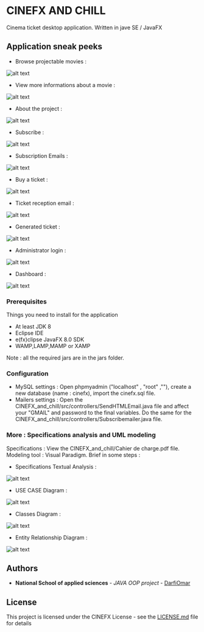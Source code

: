 # CINEFX AND CHILL

Cinema ticket desktop application. Written in jave SE / JavaFX


## Application sneak peeks

- Browse projectable movies :

![alt text](https://github.com/darfiomar/CINEFX_and_chill/blob/master/app-screenshots/movies.JPG)

- View more informations about a movie :

![alt text](https://github.com/darfiomar/CINEFX_and_chill/blob/master/app-screenshots/moreinfo.JPG)

- About the project :

![alt text](https://github.com/darfiomar/CINEFX_and_chill/blob/master/app-screenshots/about.JPG)

- Subscribe :

![alt text](https://github.com/darfiomar/CINEFX_and_chill/blob/master/app-screenshots/subscribe.JPG)

- Subscription Emails :

![alt text](https://github.com/darfiomar/CINEFX_and_chill/blob/master/app-screenshots/subsription-emails.JPG)

- Buy a ticket :

![alt text](https://github.com/darfiomar/CINEFX_and_chill/blob/master/app-screenshots/buyticket.JPG)

- Ticket reception email :

![alt text](https://github.com/darfiomar/CINEFX_and_chill/blob/master/app-screenshots/ticket-email.JPG)

- Generated ticket :

![alt text](https://github.com/darfiomar/CINEFX_and_chill/blob/master/app-screenshots/ticket.JPG)

- Administrator login :

![alt text](https://github.com/darfiomar/CINEFX_and_chill/blob/master/app-screenshots/adminlogin.JPG)

- Dashboard :

![alt text](https://github.com/darfiomar/CINEFX_and_chill/blob/master/app-screenshots/admindashboard.JPG)

### Prerequisites

Things you need to install for the application 

- At least JDK 8
- Eclipse IDE
- e(fx)clipse JavaFX 8.0 SDK
- WAMP,LAMP,MAMP or XAMP

 Note : all the required jars are in the jars folder.

### Configuration

 - MySQL settings :
 Open phpmyadmin ("localhost" , "root" ,""), create a new database (name : cinefx), import the cinefx.sql file.
 - Mailers settings :
 Open the CINEFX_and_chill/src/controllers/SendHTMLEmail.java file and affect your "GMAIL" and password to the final variables.
 Do the same for the CINEFX_and_chill/src/controllers/Subscribemailer.java file.
 
### More : Specifications analysis and UML modeling

Specifications : View the CINEFX_and_chill/Cahier de charge.pdf file.
Modeling tool : Visual Paradigm.
Brief in some steps :

 - Specifications Textual Analysis :
 
 ![alt text](https://github.com/darfiomar/CINEFX_and_chill/blob/master/app-architecture/textual-analysis.PNG)
 
 - USE CASE Diagram :
 
 ![alt text](https://github.com/darfiomar/CINEFX_and_chill/blob/master/app-architecture/usecase%20diagram.PNG)
 
 - Classes Diagram :
 
 ![alt text](https://github.com/darfiomar/CINEFX_and_chill/blob/master/app-architecture/class%20diagram.PNG)
 
 - Entity Relationship Diagram :
 
 ![alt text](https://github.com/darfiomar/CINEFX_and_chill/blob/master/app-architecture/erd.PNG)
 
## Authors

* **National School of applied sciences** - *JAVA OOP project* - [DarfiOmar](https://github.com/darfiomar)

## License

This project is licensed under the CINEFX License - see the [LICENSE.md](LICENSE.md) file for details


